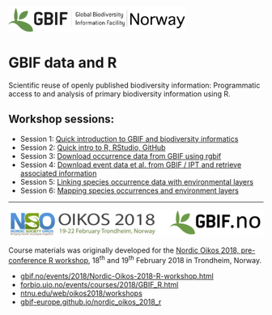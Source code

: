 ![](./demo_data/gbif-norway-full.png "GBIF-Norway-Banner")

# GBIF data and R

Scientific reuse of openly published biodiversity information: Programmatic access to and analysis of primary biodiversity information using R.


## Workshop sessions:
* Session 1: [Quick introduction to GBIF and biodiversity informatics](s1_gbif_intro)
* Session 2: [Quick intro to R, RStudio, GitHub](s2_r_intro)
* Session 3: [Download occurrence data from GBIF using rgbif](s3_gbif_demo)
* Session 4: [Download event data et al. from GBIF / IPT and retrieve associated information](s4_event_core)
* Session 5: [Linking species occurrence data with environmental layers](s5_environment)
* Session 6: [Mapping species occurrences and environment layers](s6_mapping)



***

![](./demo_data/NSO_2018_GBIF_NO.png "NSO 2018")

Course materials was originally developed for the [Nordic Oikos 2018, pre-conference R workshop](./README-2018.md), 18<sup>th</sup> and 19<sup>th</sup> February 2018 in Trondheim, Norway.

* [gbif.no/events/2018/Nordic-Oikos-2018-R-workshop.html](https://www.gbif.no/events/2018/Nordic-Oikos-2018-R-workshop.html)
* [forbio.uio.no/events/courses/2018/GBIF_R.html](https://www.forbio.uio.no/events/courses/2018/GBIF_R.html)
* [ntnu.edu/web/oikos2018/workshops](https://www.ntnu.edu/web/oikos2018/workshops)
* [gbif-europe.github.io/nordic_oikos_2018_r](https://gbif-europe.github.io/nordic_oikos_2018_r)
